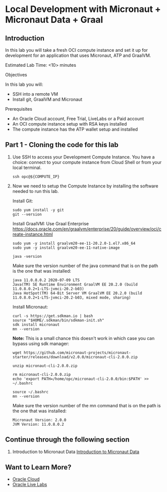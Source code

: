 # Local Development with Micronaut + Micronaut Data + Graal

## Introduction

In this lab you will take a fresh OCI compute instance and set it up for development for an application that uses Micronaut, ATP and GraalVM.

Estimated Lab Time: &lt;10&gt; minutes

Objectives

In this lab you will:

   * SSH into a remote VM
   * Install git, GraalVM and Micronaut

Prerequisites

   * An Oracle Cloud account, Free Trial, LiveLabs or a Paid account
   * An OCI compute instance setup with RSA keys installed
   * The compute instance has the ATP wallet setup and installed

## Part 1 - Cloning the code for this lab

1. Use SSH to access your Development Compute Instance.
   You have a choice: connect to your compute instance from Cloud Shell or from your local terminal.
   ```
   ssh opc@${COMPUTE_IP}
   ```

1. Now we need to setup the Compute Instance by installing the software needed to run this lab.

   Install Git:
   ```
   sudo yum install -y git
   git --version
   ```

   Install GraalVM:
   Use Graal Enterprise https://docs.oracle.com/en/graalvm/enterprise/20/guide/overview/oci/create-instance.html
   ```
   sudo yum -y install graalvm20-ee-11-20.2.0-1.el7.x86_64
   sudo yum -y install graalvm20-ee-11-native-image

   java -version
   ```

   Make sure the version number of the java command that is on the path is the one that was installed:
   ```
   java 11.0.8.0.2 2020-07-09 LTS
   Java(TM) SE Runtime Environment GraalVM EE 20.2.0 (build 11.0.8.0.2+1-LTS-jvmci-20.2-b03)
   Java HotSpot(TM) 64-Bit Server VM GraalVM EE 20.2.0 (build 11.0.8.0.2+1-LTS-jvmci-20.2-b03, mixed mode, sharing)
   ```

   Install Micronaut:
   ```
   curl -s https://get.sdkman.io | bash
   source "$HOME/.sdkman/bin/sdkman-init.sh"
   sdk install micronaut
   mn --version
   ```

      **Note:** This is a small chance this doesn't work in which case you can bypass using sdk manager:
      ```
      wget https://github.com/micronaut-projects/micronaut-starter/releases/download/v2.0.0/micronaut-cli-2.0.0.zip

      unzip micronaut-cli-2.0.0.zip

      rm micronaut-cli-2.0.0.zip
      echo 'export PATH=/home/opc/micronaut-cli-2.0.0/bin:$PATH' >> ~/.bashrc

      source ~/.bashrc
      mn --version
      ```

   Make sure the version number of the mn command that is on the path is the one that was installed:
   ```
   Micronaut Version: 2.0.0
   JVM Version: 11.0.8.0.2
   ```

## Continue through the following section

1. Introduction to Micronaut Data [Introduction to Micronaut Data](micronaut_example.md)

## Want to Learn More?

* [Oracle Cloud](http://www.oracle.com/cloud/free)
* [Oracle Live Labs](https://oracle.github.io/learning-library/developer-library/)
